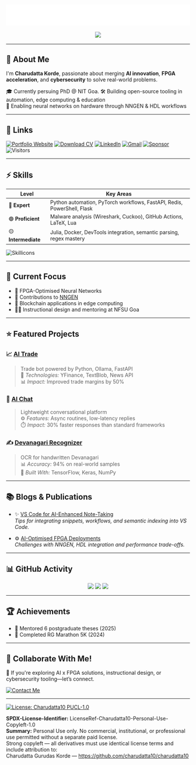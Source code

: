 ![Profile Banner](assets/profile_banner.svg)

<p align="center">
  <img src="https://readme-typing-svg.demolab.com?font=Fira+Code&pause=1000&width=720&lines=Building+AI%2C+FPGA+%26+Cybersecurity+Solutions" />
</p>

---

## 🚀 About Me

I'm **Charudatta Korde**, passionate about merging **AI innovation**, **FPGA acceleration**, and **cybersecurity** to solve real-world problems.

🎓 Currently persuing PhD @ NIT Goa.
🛠 Building open-source tooling in automation, edge computing & education  
🧠 Enabling neural networks on hardware through NNGEN & HDL workflows

---

## 🔗 Links

[![Portfolio Website](https://img.shields.io/badge/Portfolio_Website-263759?style=for-the-badge)](https://charudatta10.github.io/portfolio/)
[![Download CV](https://img.shields.io/badge/Download_CV-555555?style=for-the-badge)](src/cv/cv.pdf)
[![LinkedIn](https://img.shields.io/badge/linkedin-263759.svg?style=for-the-badge&logo=linkedin&logoColor=white)](https://www.linkedin.com/in/charudatta-korde/)
[![Gmail](https://img.shields.io/badge/Gmail-555555?style=for-the-badge&logo=gmail&logoColor=white)](mailto:152109007c@gmail.com)
[![Sponsor](https://img.shields.io/badge/Sponsor_Efforts-263759?style=for-the-badge&logo=githubsponsors&logoColor=white)](https://github.com/sponsors/charudatta10)
![Visitors](https://api.visitorbadge.io/api/visitors?path=https%3A%2F%2Fgithub.com%2Fcharudatta10&countColor=%23263759)

---

## ⚡ Skills

| Level         | Key Areas                                                                 |
|---------------|---------------------------------------------------------------------------|
| 🔵 **Expert**     | Python automation, PyTorch workflows, FastAPI, Redis, PowerShell, Flask |
| 🟢 **Proficient** | Malware analysis (Wireshark, Cuckoo), GitHub Actions, LaTeX, Lua         |
| 🟡 **Intermediate** | Julia, Docker, DevTools integration, semantic parsing, regex mastery    |

![Skillicons](https://skillicons.dev/icons?i=python,pytorch,flask,powershell,redis,kali,c,github,lua,fastapi,docker,julia,latex&theme=dark)

---

## 🔭 Current Focus

- 🧠 FPGA-Optimised Neural Networks  
- 🚀 Contributions to [NNGEN](https://github.com/charudatta10/nngen)  
- 🔗 Blockchain applications in edge computing  
- 👨‍🏫 Instructional design and mentoring at NFSU Goa  

---

## ⭐ Featured Projects

### 📈 [AI Trade](https://github.com/charudatta10/ai-trade)
> Trade bot powered by Python, Ollama, FastAPI  
🔧 *Technologies:* YFinance, TextBlob, News API  
📊 *Impact:* Improved trade margins by 50%

### 💬 [AI Chat](https://github.com/charudatta10/ai_chat)
> Lightweight conversational platform  
⚙️ *Features:* Async routines, low-latency replies  
⏱️ *Impact:* 30% faster responses than standard frameworks

### ✍️ [Devanagari Recognizer](https://github.com/charudatta10/devanagari-handwriting-recognizer)
> OCR for handwritten Devanagari  
📊 *Accuracy:* 94% on real-world samples  
🔧 *Built With:* TensorFlow, Keras, NumPy

---

## 📚 Blogs & Publications

- ✨ [VS Code for AI-Enhanced Note-Taking](https://dev.to/charudatta10/vs-code-for-note-taking-324b)  
  _Tips for integrating snippets, workflows, and semantic indexing into VS Code._

- ⚙️ [AI-Optimised FPGA Deployments](https://dev.to/charudatta10/ai-optimized-fpga-deployments-challenges-solutions-2mij)  
  _Challenges with NNGEN, HDL integration and performance trade-offs._

---

## 📊 GitHub Activity

<div align="center">
  <img src="https://github-readme-stats.vercel.app/api?username=charudatta10&show_icons=true&include_all_commits=true&theme=onedark" height="180">
  <img src="https://github-readme-stats.vercel.app/api/top-langs/?username=charudatta10&layout=pie&hide=html&theme=onedark" height="180">
  <img src="https://github-profile-trophy.vercel.app/?username=charudatta10&theme=onedark&rows=2&column=3" height="180">
</div>

---

## 🏆 Achievements

- 📜 Mentored 6 postgraduate theses (2025)  
- 🏃 Completed RG Marathon 5K (2024)

---

## 💼 Collaborate With Me!

🚀 If you're exploring AI x FPGA solutions, instructional design, or cybersecurity tooling—let’s connect.

[![Contact Me](https://img.shields.io/badge/Contact_Me-f1950d?style=for-the-badge)](mailto:152109007c@gmail.com)

---

[![License: Charudatta10 PUCL-1.0](https://img.shields.io/badge/license-PUCL--1.0-blue.svg)](LICENSE.md)

**SPDX-License-Identifier:** LicenseRef-Charudatta10-Personal-Use-Copyleft-1.0  
**Summary:** Personal Use only. No commercial, institutional, or professional use permitted without a separate paid license.  
Strong copyleft — all derivatives must use identical license terms and include attribution to:  
Charudatta Gurudas Korde — https://github.com/charudatta10/charudatta10



